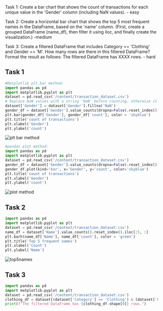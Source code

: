Task 1: Create a bar chart that shows the count of transactions 
for each unique value in the 'Gender' column (including NaN values). - easy

Task 2: Create a horizontal bar chart that shows the top 5 most frequent names in the DataFrame,
based on the 'name' column. (First, create a grouped DataFrame (name_df), 
then filter it using iloc, and finally create the visualization.) -medium

Task 3: Create a filtered DataFrame that includes Category == 'Clothing' and Gender == 'M'. 
How many rows are there in this filtered DataFrame? 
Format the result as follows: The filtered DataFrame has XXXX rows. - hard

## Task 1

```py
#Matplotlib plt.bar method:
import pandas as pd
import matplotlib.pyplot as plt
dataset = pd.read_csv('/content/transaction_dataset.csv')
# Replace NaN values with a string 'NaN' before counting, otherwise it will get an error when trying to make a bar
dataset['Gender'] = dataset['Gender'].fillna('NaN')
gender_df = dataset['Gender'].value_counts(dropna=False).reset_index()
plt.bar(gender_df['Gender'], gender_df['count'], color = 'skyblue')
plt.title('count of transactions')
plt.xlabel('Gender')
plt.ylabel('count')
```
![plt bar method](https://github.com/user-attachments/assets/5f2e9206-dedb-4cd3-a8ba-96ead24cdfeb)

```py
#pandas plot method:
import pandas as pd
import matplotlib.pyplot as plt
dataset = pd.read_csv('/content/transaction_dataset.csv')
gender_df = dataset['Gender'].value_counts(dropna=False).reset_index()
gender_df.plot(kind='bar', x='Gender', y='count', color='skyblue')
plt.title('count of transactions')
plt.xlabel('Gender')
plt.ylabel('count')
```
![plot method](https://github.com/user-attachments/assets/8f299d34-ddbc-4772-8b2c-c42c32bd2d3e)


## Task 2
```py
import pandas as pd
import matplotlib.pyplot as plt
dataset = pd.read_csv('/content/transaction_dataset.csv')
name_df = dataset['Name'].value_counts().reset_index().iloc[:5, :]
plt.barh(name_df['Name'], name_df['count'], color = 'green')
plt.title('Top 5 frequent names')
plt.xlabel('Count')
plt.ylabel('Name')
```
![top5names](https://github.com/user-attachments/assets/f44fafd8-0d18-4639-90b7-d1545788505a)

## Task 3
```py
import pandas as pd
import matplotlib.pyplot as plt
dataset = pd.read_csv('/content/transaction_dataset.csv')
clothing_df = dataset[(dataset['Category'] == 'Clothing') & (dataset['Gender'] == 'M')]
print(f"The filtered DataFrame has {clothing_df.shape[0]} rows.")
```
